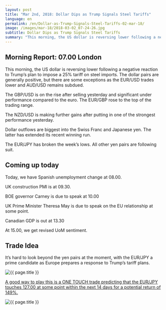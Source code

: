 ```yaml
---
layout: post
title: "Mar 2nd, 2018: Dollar Dips as Trump Signals Steel Tariffs"
language: en
permalink: /en/Dollar-as-Trump-Signals-Steel-Tariffs-02-mar-18/
image: /images/mar-18/2018-03-02_07-24-26.jpg
subtitle: Dollar Dips as Trump Signals Steel Tariffs
summary: "This morning, the US dollar is reversing lower following a negative reaction to Trump’s plan to impose a 25% tariff on steel imports. The dollar pairs are generally positive, but there are some exceptions as the EUR/USD trades lower and AUD/USD remains"
---
```

## Morning Report: 07.00 London

This morning, the US dollar is reversing lower following a negative reaction to Trump’s plan to impose a 25% tariff on steel imports. The dollar pairs are generally positive, but there are some exceptions as the EUR/USD trades lower and AUD/USD remains subdued. 

The GBP/USD is on the rise after selling yesterday and significant under performance compared to the euro. The EUR/GBP rose to the top of the trading range. 

The NZD/USD is making further gains after putting in one of the strongest performance yesterday. 

Dollar outflows are biggest into the Swiss Franc and Japanese yen. The latter has extended its recent winning run. 

The EUR/JPY has broken the week’s lows. All other yen pairs are following suit.  

## Coming up today 

Today, we have Spanish unemployment change at 08.00. 

UK construction PMI is at 09.30. 

BOE governor Carney is due to speak at 10.00

UK Prime Minister Theresa May is due to speak on the EU relationship at some point. 

Canadian GDP is out at 13.30

At 15.00, we get revised UoM sentiment. 

## Trade Idea

It’s hard to look beyond the yen pairs at the moment, with the EUR/JPY a prime candidate as Europe prepares a response to Trump’s tariff plans.

<img class="post-image" src="{{ site.url }}/images/mar-18/2018-03-02_07-24-26.jpg" alt="{{ page.title }}" title="{{ page.title }}">

<a href="%LINK%%?currency=GBP&market=forex&underlying=frxEURJPY&formname=touchnotouch&duration_amount=14&duration_units=d&amount=10&amount_type=payout&expiry_type=duration&barrier=127.00" target="_blank">A good way to play this is a ONE TOUCH trade predicting that the EUR/JPY touches 127.00 at some point within the next 14 days for a potential return of 149%.</a>

<img class="post-image" src="{{ site.url }}/images/mar-18/2018-03-02_07-26-20.jpg" alt="{{ page.title }}" title="{{ page.title }}">
